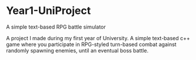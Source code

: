 # Year1-UniProject
A simple text-based RPG battle simulator

A project I made during my first year of University. A simple text-based c++ game where you participate in RPG-styled turn-based combat against randomly spawning enemies, until an eventual boss battle.
